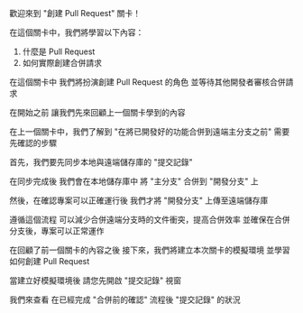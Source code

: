 歡迎來到
"創建 Pull Request" 關卡！

在這個關卡中，我們將學習以下內容：
1. 什麼是 Pull Request
2. 如何實際創建合併請求

在這個關卡中
我們將扮演創建 Pull Request 的角色
並等待其他開發者審核合併請求

在開始之前
讓我們先來回顧上一個關卡學到的內容

在上一個關卡中，我們了解到
"在將已開發好的功能合併到遠端主分支之前"
需要先確認的步驟

首先，我們要先同步本地與遠端儲存庫的 "提交記錄"

在同步完成後
我們會在本地儲存庫中
將 "主分支" 合併到 "開發分支" 上

然後，在確認專案可以正確運行後
我們才將 "開發分支" 上傳至遠端儲存庫

遵循這個流程
可以減少合併遠端分支時的文件衝突，提高合併效率
並確保在合併分支後，專案可以正常運作

在回顧了前一個關卡的內容之後
接下來，我們將建立本次關卡的模擬環境
並學習如何創建 Pull Request

當建立好模擬環境後
請您先開啟 "提交記錄" 視窗

我們來查看
在已經完成 "合併前的確認" 流程後 
"提交記錄" 的狀況
